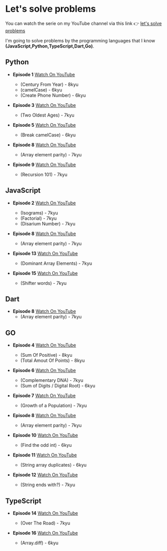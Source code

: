# Let's solve problems

You can watch the serie on my YouTube channel via this link 👉 [let's solve problems](https://www.youtube.com/playlist?list=PLfDx4cQoUNOa0xvRjMnokZj3KVEjB2Io-)

I'm going to solve problems by the programming languages that I know __(JavaScript,Python,TypeScript,Dart,Go)__.

## Python

- **Episode 1** [Watch On YouTube](https://youtu.be/aBLo4Ds-u4Q)
  - (Century From Year) - 8kyu
  - (camelCase) - 6kyu
  - (Create Phone Number) - 6kyu

- **Episode 3** [Watch On YouTube](https://youtu.be/aBLo4Ds-u4Q)
  - (Two Oldest Ages) - 7kyu

- **Episode 5** [Watch On YouTube](https://youtu.be/2cd722nVXO0)
  - (Break camelCase) - 6kyu

- **Episode 8** [Watch On YouTube](https://youtu.be/-Tf-9tkmiI0)
  - (Array element parity) - 7kyu

- **Episode 9** [Watch On YouTube](https://youtu.be/fV7jJQiOkhk)
  - (Recursion 101) - 7kyu

## JavaScript

- **Episode 2** [Watch On YouTube](https://youtu.be/OjdPg5a6YuY)
  - (Isograms) - 7kyu
  - (Factorial) - 7kyu
  - (Disarium Number) - 7kyu

- **Episode 8** [Watch On YouTube](https://youtu.be/-Tf-9tkmiI0)
  - (Array element parity) - 7kyu

- **Episode 13** [Watch On YouTube](https://youtu.be/cG6gXNOU01E)
  - (Dominant Array Elements) - 7kyu

- **Episode 15** [Watch On YouTube](https://youtu.be/iouhbzH0BQ4)
  - (Shifter words) - 7kyu

## Dart

- **Episode 8** [Watch On YouTube](https://youtu.be/-Tf-9tkmiI0)
  - (Array element parity) - 7kyu

## GO

- **Episode 4** [Watch On YouTube](https://youtu.be/uZzLpGE8ER4)
  - (Sum Of Positive) - 8kyu
  - (Total Amout Of Points) - 8kyu

- **Episode 6** [Watch On YouTube](https://youtu.be/zGVVRMjonXA)
  - (Complementary DNA) - 7kyu
  - (Sum of Digits / Digital Root) - 6kyu

- **Episode 7** [Watch On YouTube](https://youtu.be/cF34ohHDHp8)
  - (Growth of a Population) - 7kyu

- **Episode 8** [Watch On YouTube](https://youtu.be/-Tf-9tkmiI0)
  - (Array element parity) - 7kyu

- **Episode 10** [Watch On YouTube](https://youtu.be/M22-opG5ED4)
  - (Find the odd int) - 6kyu

- **Episode 11** [Watch On YouTube](https://youtu.be/neEkTb2RhGI)
  - (String array duplicates) - 6kyu

- **Episode 12** [Watch On YouTube](https://youtu.be/WONGvBMxdrg)
  - (String ends with?) - 7kyu

## TypeScript

- **Episode 14** [Watch On YouTube](https://youtu.be/r79Ghm6cHaQ)
  - (Over The Road) - 7kyu

- **Episode 16** [Watch On YouTube](https://youtu.be/HPWfoDHJbNk)
  - (Array.diff) - 6kyu
